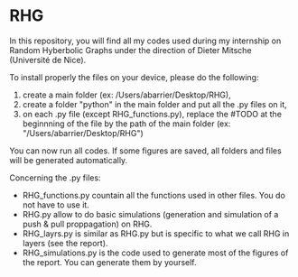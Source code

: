 # RHG

In this repository, you will find all my codes used during my internship on Random Hyberbolic Graphs under the direction of Dieter Mitsche (Université de Nice). 

To install properly the files on your device, please do the following:
1. create a main folder (ex: /Users/abarrier/Desktop/RHG),
2. create a folder "python" in the main folder and put all the .py files on it, 
3. on each .py file (except RHG_functions.py), replace the #TODO at the beginnning of the file by the path of the main folder (ex: "/Users/abarrier/Desktop/RHG")

You can now run all codes. If some figures are saved, all folders and files will be generated automatically. 

Concerning the .py files:
- RHG_functions.py countain all the functions used in other files. You do not have to use it. 
- RHG.py allow to do basic simulations (generation and simulation of a push & pull proppagation) on RHG. 
- RHG_layrs.py is similar as RHG.py but is specific to what we call RHG in layers (see the report). 
- RHG_simulations.py is the code used to generate most of the figures of the report. You can generate them by yourself. 
